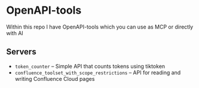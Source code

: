 # OpenAPI-tools
Within this repo I have OpenAPI-tools which you can use as MCP or directly with AI

## Servers
- `token_counter` – Simple API that counts tokens using tiktoken
- `confluence_toolset_with_scope_restrictions` – API for reading and writing Confluence Cloud pages

